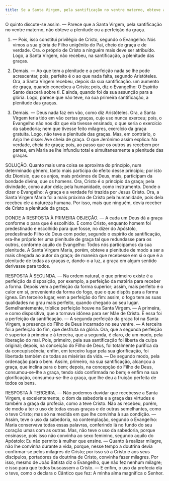 ```yaml
---
title: Se a Santa Virgem, pela santificação no ventre materno, obteve a plenitude ou a perfeição dagraça
---
```


O quinto discute-se assim. — Parece que a Santa Virgem, pela santificação no ventre materno, não obteve a plenitude ou a perfeição da graça.  

1. — Pois, isso constitui privilégio de Cristo, segundo o Evangelho: Nós vimos a sua glória de Filho unigênito do Pai, cheio de graça e de verdade. Ora. o próprio de Cristo a ninguém mais deve ser atribuído. Logo, a Santa Virgem, não recebeu, na santificação, a plenitude das graças.  

2. Demais. — Ao que tem a plenitude e a perfeição nada se lhe pode acrescentar, pois, perfeito é o ao que nada falta, segundo Aristóteles. Ora, a Santa Virgem recebeu, depois da sua santificação. um aumento de graça, quando concebeu a Cristo; pois, diz o Evangelho: O Espírito Santo descerá sobre ti. E ainda, quando foi da sua assunção para a glória. Logo, parece que não teve, na sua primeira santificação, a plenitude das graças.  

3. Demais. — Deus nada faz em vão, como diz Aristóteles. Ora, a Santa Virgem teria tido em vão certas graças, cujo uso nunca exerceu; pois, o Evangelho não nos diz que ela tivesse ensinado, o que seria o exercício da sabedoria; nem que tivesse feito milagres, exercício da graça gratuita. Logo, não teve a plenitude das graças.  Mas, em contrário, o Anjo lhe disse: Ave cheia de graça. O que Jerônimo assim explica: Na verdade, cheia de graça; pois, ao passo que os outros as recebem por partes, em Maria se lhe infundiu total e simultaneamente a plenitude das graças.  

SOLUÇÃO. Quanto mais uma coisa se aproxima do princípio, num determinado gênero, tanto mais participa do efeito desse princípio; por isto diz Dionísio, que os anjos, mais próximos de Deus, mais, participam da bondade divina, que os homens. Ora, Cristo é o princípio da graça; pela divindade, como autor dela; pela humanidade, como instrumento. Donde o dizer o Evangelho: A graça e a verdade foi trazida por Jesus Cristo. Ora, a Santa Virgem Maria foi a mais próxima de Cristo pela humanidade, pois dela recebeu ele a natureza humana. Por isso, mais que ninguém, devia receber de Cristo a plenitude da graça.  

DONDE A RESPOSTA À PRIMEIRA OBJEÇÃO. — A cada um Deus dá a graça conforme o para que é escolhido. E como Cristo, enquanto homem foi predestinado e escolhido para que fosse, no dizer do Apóstolo, predestinado Filho de Deus com poder, segundo o espírito de santificação, era-lhe próprio ter uma plenitude de graça tal que redundasse para os outros, conforme aquilo do Evangelho: Todos nós participamos da sua plenitude. A Santa Virgem Maria, porém, obteve a plenitude de modo a ser a mais chegada ao autor da graça; de maneira que recebesse em si o que é a plenitude de todas as graças e, dando-o a luz, a graça em algum sentido derivasse para todos.  

RESPOSTA À SEGUNDA. — Na ordem natural, o que primeiro existe é a perfeição da disposição, por exemplo, a perfeição da matéria para receber a forma. Depois vem a perfeição da forma superior; assim, mais perfeito é o calor em si, proveniente da forma do fogo, que o que dispôs para a forma ígnea. Em terceiro lugar, vem a perfeição do fim: assim, o fogo tem as suas qualidades no grau mais perfeito, quando chegado ao seu lugar.  Semelhantemente, tríplice perfeição houve na Santa Virgem. — A primeira, e como dispositiva, que a tornava idônea para ser Mãe de Cristo. É essa foi a perfeição da santificação. — A segunda perfeição da graça foi na Santa Virgem, a presença do Filho de Deus incarnado no seu ventre. — A terceira foi a perfeição do fim, que desfruta na glória.  Ora, que a segunda perfeição é superior à primeira e à terceira, que a segunda, é claro, de um modo, pela liberação do mal. Pois, primeiro, pela sua santificação foi liberta da culpa original; depois, na conceição do Filho de Deus, foi totalmente purifica da da concupiscência; enfim, em terceiro lugar pela sua glorificação, foi libertada também de todas as misérias da vida. — De segundo modo, pela ordenação para o bem. Assim, primeiro, na sua santificação, alcançou a graça, que inclina para o bem; depois, na concepção do Filho de Deus, consumou-se-lhe a graça, tendo sido confirmada no bem; e enfim na sua glorificação, consumou-se-lhe a graça, que lhe deu a fruição perfeita de todos os bens.  

RESPOSTA À TERCEIRA. — Não podemos duvidar que recebesse a Santa Virgem, e excelentemente, o dom da sabedoria e a graça das virtudes e também a graça da profecia, como a teve Cristo. Não as recebeu, porém, de modo a ter o uso de todas essas graças e de outras semelhantes, como o teve Cristo; mas só na medida em que lhe convinha à sua condição. — Assim, teve o uso da sabedoria, na contemplação, segundo o Evangelho: Maria conservava todas essas palavras, conferindo lá no fundo do seu coração umas com as outras. Mas, não teve o uso da sabedoria, porque ensinasse, pois isso não convinha ao sexo feminino, segundo aquilo do Apóstolo: Eu não permito à mulher que ensine. — Quanto à realizar milagre, não lhe convinha durante a vida, porque, nesse tempo a doutrina devia confirmar-se pelos milagres de Cristo; por isso só a Cristo e aos seus discípulos, portadores da doutrina de Cristo, convinha fazer milagres. Por isso, mesmo de João Batista diz o Evangelho, que não fez nenhum milagre; e isso para que todos buscassem a Cristo. — E enfim, o uso da profecia ela o teve, como o declara o Cântico que fez: A minha alma magnifica o Senhor.